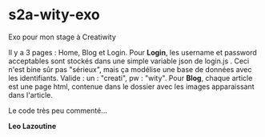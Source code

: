 # s2a-wity-exo
Exo pour mon stage à Creatiwity

Il y a 3 pages : Home, Blog et Login.
Pour **Login**, les username et password acceptables sont stockés dans une simple variable json de login.js . Ceci n'est bine sûr pas "sérieux", mais ça modélise une base de données avec les identifiants.
Valide : un : "creati", pw : "wity".
Pour **Blog**, chaque article est une page html, contenue dans le dossier avec les images apparaissant dans l'article.

Le code très peu commenté...

**Leo Lazoutine**
